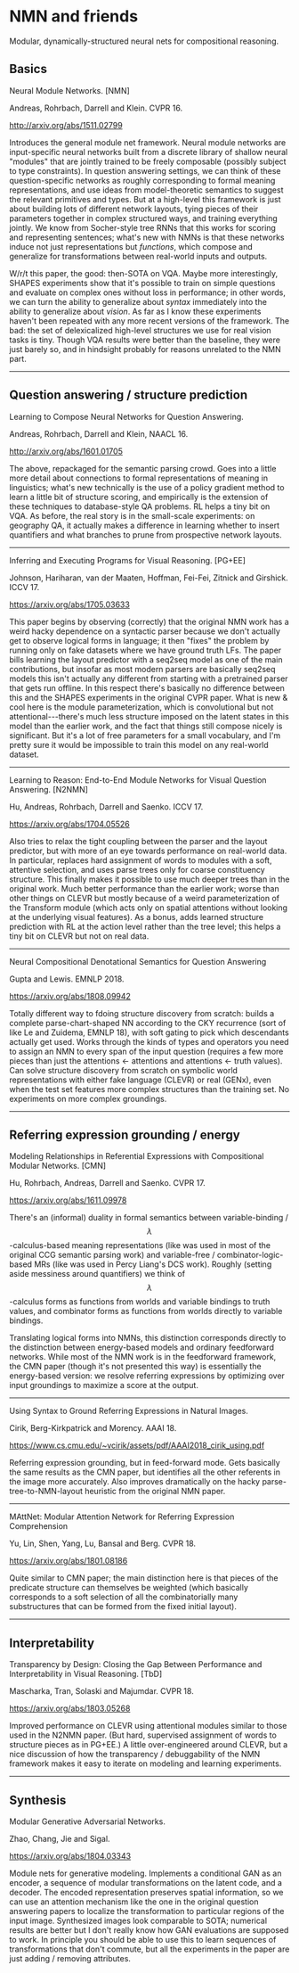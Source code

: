 # NMN and friends

Modular, dynamically-structured neural nets for compositional reasoning.

## Basics

Neural Module Networks. [NMN]

Andreas, Rohrbach, Darrell and Klein. CVPR 16.

http://arxiv.org/abs/1511.02799

Introduces the general module net framework. Neural module networks are
input-specific neural networks built from a discrete library of shallow neural
"modules" that are jointly trained to be freely composable (possibly subject to
type constraints). In question answering settings, we can think of these
question-specific networks as roughly corresponding to formal meaning
representations, and use ideas from model-theoretic semantics to suggest the
relevant primitives and types. But at a high-level this framework is just about
building lots of different network layouts, tying pieces of their parameters
together in complex structured ways, and training everything jointly. We know
from Socher-style tree RNNs that this works for scoring and representing
sentences; what's new with NMNs is that these networks induce not just
representations but _functions_, which compose and generalize for
transformations between real-world inputs and outputs.

W/r/t this paper, the good: then-SOTA on VQA. Maybe more interestingly, SHAPES
experiments show that it's possible to train on simple questions and evaluate on
complex ones without loss in performance; in other words, we can turn the
ability to generalize about _syntax_ immediately into the ability to generalize
about _vision_. As far as I know these experiments haven't been repeated with
any more recent versions of the framework. The bad: the set of delexicalized
high-level structures we use for real vision tasks is tiny. Though VQA results
were better than the baseline, they were just barely so, and in hindsight
probably for reasons unrelated to the NMN part.

---

## Question answering / structure prediction

Learning to Compose Neural Networks for Question Answering.

Andreas, Rohrbach, Darrell and Klein, NAACL 16.

http://arxiv.org/abs/1601.01705

The above, repackaged for the semantic parsing crowd. Goes into a little more
detail about connections to formal representations of meaning in linguistics;
what's new technically is the use of a policy gradient method to learn a little
bit of structure scoring, and empirically is the extension of these techniques
to database-style QA problems. RL helps a tiny bit on VQA. As before, the real
story is in the small-scale experiments: on geography QA, it actually makes a
difference in learning whether to insert quantifiers and what branches to prune
from prospective network layouts.

---

Inferring and Executing Programs for Visual Reasoning. [PG+EE]

Johnson, Hariharan, van der Maaten, Hoffman, Fei-Fei, Zitnick and Girshick. ICCV
17.

https://arxiv.org/abs/1705.03633

This paper begins by observing (correctly) that the original NMN work has a
weird hacky dependence on a syntactic parser because we don't actually get to
observe logical forms in language; it then "fixes" the problem by running only
on fake datasets where we have ground truth LFs. The paper bills learning the
layout predictor with a seq2seq model as one of the main contributions, but
insofar as most modern parsers are basically seq2seq models this isn't actually
any different from starting with a pretrained parser that gets run offline. In
this respect there's basically no difference between this and the SHAPES
experiments in the original CVPR paper.  What is new & cool here is the module
parameterization, which is convolutional but not attentional---there's much less
structure imposed on the latent states in this model than the earlier work, and
the fact that things still compose nicely is significant. But it's a lot of free
parameters for a small vocabulary, and I'm pretty sure it would be impossible to
train this model on any real-world dataset.

---

Learning to Reason: End-to-End Module Networks for Visual Question Answering.
[N2NMN]

Hu, Andreas, Rohrbach, Darrell and Saenko. ICCV 17.

https://arxiv.org/abs/1704.05526

Also tries to relax the tight coupling between the parser and the layout
predictor, but with more of an eye towards performance on real-world data. In
particular, replaces hard assignment of words to modules with a soft, attentive
selection, and uses parse trees only for coarse constituency structure. This
finally makes it possible to use much deeper trees than in the original work.
Much better performance than the earlier work; worse than other things on CLEVR
but mostly because of a weird parameterization of the Transform module (which
acts only on spatial attentions without looking at the underlying visual
features). As a bonus, adds learned structure prediction with RL at the action
level rather than the tree level; this helps a tiny bit on CLEVR but not on real
data.

---

Neural Compositional Denotational Semantics for Question Answering

Gupta and Lewis. EMNLP 2018.

https://arxiv.org/abs/1808.09942

Totally different way to fdoing structure discovery from scratch: builds a
complete parse-chart-shaped NN according to the CKY recurrence (sort of like Le
and Zuidema, EMNLP 18), with soft gating to pick which descendants actually get
used. Works through the kinds of types and operators you need to assign an NMN
to every span of the input question (requires a few more pieces than just the
attentions &larr; attentions and attentions &larr; truth values). Can solve
structure discovery from scratch on symbolic world representations with either
fake language (CLEVR) or real (GENx), even when the test set features more
complex structures than the training set. No experiments on more complex
groundings.


---

## Referring expression grounding / energy

Modeling Relationships in Referential Expressions with Compositional Modular
Networks. [CMN]

Hu, Rohrbach, Andreas, Darrell and Saenko. CVPR 17.

https://arxiv.org/abs/1611.09978

There's an (informal) duality in formal semantics between variable-binding /
$$\lambda$$-calculus-based meaning representations (like was used in most of the
original CCG semantic parsing work) and variable-free / combinator-logic-based
MRs (like was used in Percy Liang's DCS work). Roughly (setting aside messiness
around quantifiers) we think of $$\lambda$$-calculus forms as functions from
worlds and variable bindings to truth values, and combinator forms as functions
from worlds directly to variable bindings.

Translating logical forms into NMNs, this distinction corresponds directly to
the distinction between energy-based models and ordinary feedforward networks.
While most of the NMN work is in the feedforward framework, the CMN paper
(though it's not presented this way) is essentially the energy-based version: we
resolve referring expressions by optimizing over input groundings to maximize a
score at the output.

---

Using Syntax to Ground Referring Expressions in Natural Images.

Cirik, Berg-Kirkpatrick and Morency. AAAI 18.

https://www.cs.cmu.edu/~vcirik/assets/pdf/AAAI2018_cirik_using.pdf

Referring expression grounding, but in feed-forward mode. Gets basically the
same results as the CMN paper, but identifies all the other referents in the
image more accurately. Also improves dramatically on the hacky
parse-tree-to-NMN-layout heuristic from the original NMN paper.

---

MAttNet: Modular Attention Network for Referring Expression Comprehension

Yu, Lin, Shen, Yang, Lu, Bansal and Berg. CVPR 18.

https://arxiv.org/abs/1801.08186

Quite similar to CMN paper; the main distinction here is that pieces of the
predicate structure can themselves be weighted (which basically corresponds to a
soft selection of all the combinatorially many substructures that can be formed
from the fixed initial layout).

---

## Interpretability

Transparency by Design: Closing the Gap Between Performance and Interpretability
in Visual Reasoning. [TbD]

Mascharka, Tran, Solaski and Majumdar. CVPR 18.

https://arxiv.org/abs/1803.05268

Improved performance on CLEVR using attentional modules similar to those used in
the N2NMN paper. (But hard, supervised assignment of words to structure pieces
as in PG+EE.) A little over-engineered around CLEVR, but a nice discussion of
how the transparency / debuggability of the NMN framework makes it easy to
iterate on modeling and learning experiments.

---

## Synthesis

Modular Generative Adversarial Networks.

Zhao, Chang, Jie and Sigal.

https://arxiv.org/abs/1804.03343

Module nets for generative modeling. Implements a conditional GAN as an encoder,
a sequence of modular transformations on the latent code, and a decoder. The
encoded representation preserves spatial information, so we can use an attention
mechanism like the one in the original question answering papers to localize the
transformation to particular regions of the input image. Synthesized images look
comparable to SOTA; numerical results are better but I don't really know how
GAN evaluations are supposed to work. In principle you should be able to use
this to learn sequences of transformations that don't commute, but all the
experiments in the paper are just adding / removing attributes.
